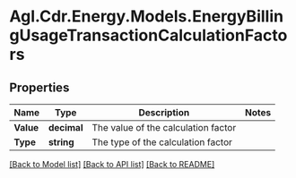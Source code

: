 # Agl.Cdr.Energy.Models.EnergyBillingUsageTransactionCalculationFactors

## Properties

Name | Type | Description | Notes
------------ | ------------- | ------------- | -------------
**Value** | **decimal** | The value of the calculation factor | 
**Type** | **string** | The type of the calculation factor | 

[[Back to Model list]](../README.md#documentation-for-models) [[Back to API list]](../README.md#documentation-for-api-endpoints) [[Back to README]](../README.md)

